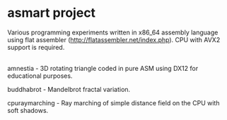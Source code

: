 # asmart project

Various programming experiments written in x86_64 assembly language using flat assembler (http://flatassembler.net/index.php).
CPU with AVX2 support is required.<br /><br />

amnestia - 3D rotating triangle coded in pure ASM using DX12 for educational purposes.

buddhabrot - Mandelbrot fractal variation.

cpuraymarching - Ray marching of simple distance field on the CPU with soft shadows.
